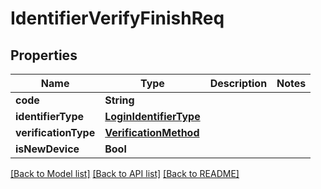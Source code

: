 # IdentifierVerifyFinishReq

## Properties
Name | Type | Description | Notes
------------ | ------------- | ------------- | -------------
**code** | **String** |  | 
**identifierType** | [**LoginIdentifierType**](LoginIdentifierType.md) |  | 
**verificationType** | [**VerificationMethod**](VerificationMethod.md) |  | 
**isNewDevice** | **Bool** |  | 

[[Back to Model list]](../README.md#documentation-for-models) [[Back to API list]](../README.md#documentation-for-api-endpoints) [[Back to README]](../README.md)


